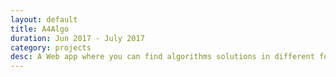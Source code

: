 ```yaml
---
layout: default
title: A4Algo
duration: Jun 2017 - July 2017
category: projects
desc: A Web app where you can find algorithms solutions in different format like text, video, and audio. It is developed by using NodeJS, bootstrap, HTML, CSS, JQuery etc.
---
```

    